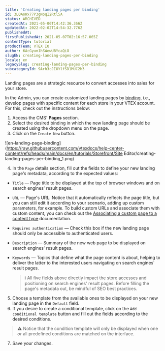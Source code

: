 ```yaml
---
title: 'Creating landing pages per binding'
id: 3LQAoWx77P3gNoqI2Rtl5A
status: ARCHIVED
createdAt: 2021-05-06T14:42:36.366Z
updatedAt: 2022-02-02T14:54:32.776Z
publishedAt: 
firstPublishedAt: 2021-05-07T02:16:57.065Z
contentType: tutorial
productTeam: VTEX IO
author: 6AcGyun1hSWewU8YcaQiO
slugEN: creating-landing-pages-per-binding
locale: en
legacySlug: creating-landing-pages-per-binding
subcategoryId: 9Arh3cJIOYlfSD1MUC2h3
---
```


Landing pages are a strategic resource to convert accesses into sales for your store.

In the Admin, you can create customized landing pages by [binding](https://help.vtex.com/en/tutorial/o-que-e-binding--4NcN3NJd0IeYccgWCI8O2W), i.e., develop pages with specific content for each store in your VTEX account. For this, check out the instructions below:

1. Access the CMS' **Pages** section.
2. Select the desired binding in which the new landing page should be created using the dropdown menu on the page.
3. Click on the `Create New` button.

  ![en-landing-page-binding](https://raw.githubusercontent.com/vtexdocs/help-center-content/refs/heads/main/docs/en/tutorials/Storefront/Site Editor/creating-landing-pages-per-binding_1.png)

4. In the `Page` details section, fill out the fields to define your new landing page's metadata, according to the expected values:

  - `Title` — Page title to be displayed at the top of browser windows and on search engines' result pages. 
- `URL` — Page's URL. Notice that it automatically reflects the page title, but you can still edit it according to your scenario, adding up custom parameters, for example. To build custom URLs and associate them with custom content, you can check out the [Associating a custom page to a content type](https://developers.vtex.com/vtex-developer-docs/docs/vtex-io-documentation-associating-a-custom-page-to-a-content-type) documentation.
- `Requires authentication` — Check this box if the new landing page should only be accessible to authenticated users. 
- `Description` — Summary of the new web page to be displayed on search engines' result pages. 
- `Keywords` — Topics that define what the page content is about, helping to deliver the latter to the interested users navigating on search engines' result pages.

  >ℹ️ All five fields above directly impact the store accesses and positioning on search engines' result pages. Before filling the page's metadata out, be mindful of SEO best practices.

5. Choose a template from the available ones to be displayed on your new landing page in the `Default` field.
6. If you desire to create a conditional template, click on the `Add conditional template` button and fill out the fields according to the desired conditions. 

  >⚠️ Notice that the condition template will only be displayed when one <i>or</i> all predefined conditions are matched on the interface.

7. Save your changes.

